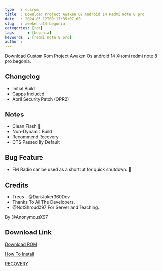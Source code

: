 ```yaml
---
type   : cusrom
title  : Download Project Awaken OS Android 14 Redmi Note 8 pro 
date   : 2024-05-12T09:17:35+07:00
slug   : aweken-a14-begonia
categories: [rom]
tags      : [begonia]
keywords  : [redmi note 8 pro]
author : 
---
```


Download Custom Rom Project Awaken Os android 14 Xiaomi redmi note 8 pro begonia.

## Changelog
- Initial Build
- Gapps Included
- April Security Patch (QPR2)

## Notes
- Clean Flash 🔪
- Non-Dynamic Build
- Recommend Recovery 
- CTS Passed By Default
  
## Bug Feature
- FM Radio can be used as a shortcut for quick shutdown. 🤣

## Credits
- Trees - @DarkJoker360Dev
- Thanks To All The Developers.
-  @NotShroudX97 For Server and Teaching.

By @AnonymousX97

## Download Link

[Download ROM](https://sourceforge.net/projects/project-awakenos/files/Begonia)

[How To Install](https://telegra.ph/VoltageOS-flashing-guide-begonia-04-20)

[RECOVERY](https://t.me/RedmiNote8ProUpdates/1378)


